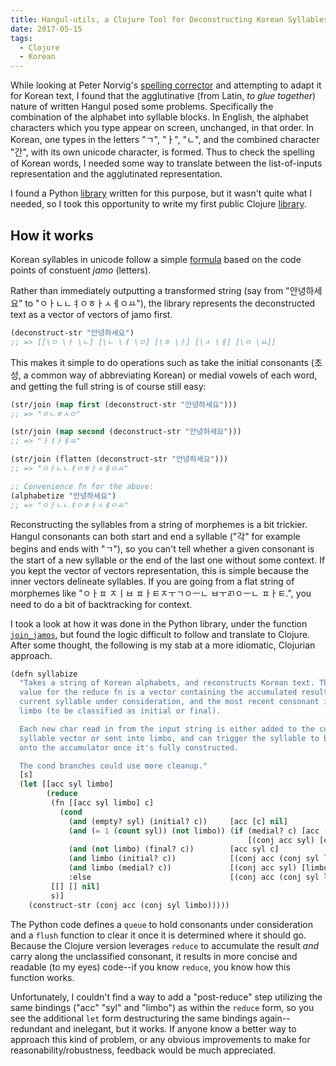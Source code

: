 ```yaml
---
title: Hangul-utils, a Clojure Tool for Deconstructing Korean Syllables 
date: 2017-05-15
tags:
  - Clojure
  - Korean
---
```


While looking at Peter Norvig's [spelling corrector](http://norvig.com/spell-correct.html) and attempting to adapt it for Korean text, I found that the agglutinative (from Latin, *to glue together*) nature of written Hangul posed some problems. Specifically the combination of the alphabet into syllable blocks. In English, the alphabet characters which you type appear on screen, unchanged, in that order. In Korean, one types in the letters "ㄱ", "ㅏ", "ㄴ", and the combined character "간", with its own unicode character, is formed. Thus to check the spelling of Korean words, I needed some way to translate between the list-of-inputs representation and the agglutinated representation.

I found a Python [library](https://github.com/kaniblu/hangul-utils) written for this purpose, but it wasn't quite what I needed, so I took this opportunity to write my first public Clojure [library](https://github.com/sooheon/hangul-utils).

## How it works
Korean syllables in unicode follow a simple [formula](https://en.wikipedia.org/wiki/Korean_language_and_computers#Hangul_in_Unicode) based on the code points of constuent *jamo* (letters).

Rather than immediately outputting a transformed string (say from "안녕하세요" to "ㅇㅏㄴㄴㅕㅇㅎㅏㅅㅔㅇㅛ"), the library represents the deconstructed text as a vector of vectors of jamo first.

```clojure
(deconstruct-str "안녕하세요")
;; => [[\ㅇ \ㅏ \ㄴ] [\ㄴ \ㅕ \ㅇ] [\ㅎ \ㅏ] [\ㅅ \ㅔ] [\ㅇ \ㅛ]]
```

This makes it simple to do operations such as take the initial consonants (초성, a common way of abbreviating Korean) or medial vowels of each word, and getting the full string is of course still easy:

```clojure
(str/join (map first (deconstruct-str "안녕하세요")))
;; => "ㅇㄴㅎㅅㅇ"

(str/join (map second (deconstruct-str "안녕하세요")))
;; => "ㅏㅕㅏㅔㅛ"

(str/join (flatten (deconstruct-str "안녕하세요")))
;; => "ㅇㅏㄴㄴㅕㅇㅎㅏㅅㅔㅇㅛ"

;; Convenience fn for the above:
(alphabetize "안녕하세요")
;; => "ㅇㅏㄴㄴㅕㅇㅎㅏㅅㅔㅇㅛ"
```

Reconstructing the syllables from a string of morphemes is a bit trickier.  Hangul consonants can both start and end a syllable ("각" for example begins and ends with "ㄱ"), so you can't tell whether a given consonant is the start of a new syllable or the end of the last one without some context. If you kept the vector of vectors representation, this is simple because the inner vectors delineate syllables. If you are going from a flat string of morphemes like "ㅇㅏㅍ ㅈㅣㅂ ㅍㅏㅌㅈㅜㄱㅇㅡㄴ ㅂㅜㄺㅇㅡㄴ ㅍㅏㅌ.", you need to do a bit of backtracking for context.

I took a look at how it was done in the Python library, under the function
[`join_jamos`](https://github.com/kaniblu/hangul-utils/blob/2c2bf5cffc94e88aad1ceec4bbc726ba00046a52/hangul_utils/jamo.py#L144),
but found the logic difficult to follow and translate to Clojure. After some
thought, the following is my stab at a more idiomatic, Clojurian approach.

```lisp
(defn syllabize
  "Takes a string of Korean alphabets, and reconstructs Korean text. The initial
  value for the reduce fn is a vector containing the accumulated result, the
  current syllable under consideration, and the most recent consonant in
  limbo (to be classified as initial or final).

  Each new char read in from the input string is either added to the current
  syllable vector or sent into limbo, and can trigger the syllable to be conj'd
  onto the accumulator once it's fully constructed.

  The cond branches could use more cleanup."
  [s]
  (let [[acc syl limbo]
        (reduce
         (fn [[acc syl limbo] c]
           (cond
             (and (empty? syl) (initial? c))     [acc [c] nil]
             (and (= 1 (count syl)) (not limbo)) (if (medial? c) [acc (conj syl c) nil]
                                                     [(conj acc syl) [c] nil])
             (and (not limbo) (final? c))        [acc syl c]
             (and limbo (initial? c))            [(conj acc (conj syl limbo)) [c] nil]
             (and limbo (medial? c))             [(conj acc syl) [limbo c] nil]
             :else                               [(conj acc (conj syl limbo) [c]) [] nil]))
         [[] [] nil]
         s)]
    (construct-str (conj acc (conj syl limbo)))))
```

The Python code defines a `queue` to hold consonants under consideration and a
`flush` function to clear it once it is determined where it should go. Because
the Clojure version leverages `reduce` to accumulate the result *and* carry
along the unclassified consonant, it results in more concise and readable (to my
eyes) code--if you know `reduce`, you know how this function works.

Unfortunately, I couldn't find a way to add a "post-reduce" step utilizing the
same bindings ("acc" "syl" and "limbo") as within the `reduce` form, so you see
the additional `let` form destructuring the same bindings again--redundant and
inelegant, but it works. If anyone know a better way to approach this kind of
problem, or any obvious improvements to make for reasonability/robustness,
feedback would be much appreciated.

